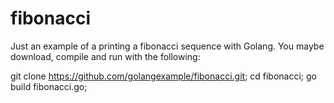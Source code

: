 # fibonacci
Just an example of a printing a fibonacci sequence with Golang.
You maybe download, compile and run with the following:

git clone https://github.com/golangexample/fibonacci.git;
cd fibonacci;
go build fibonacci.go;
